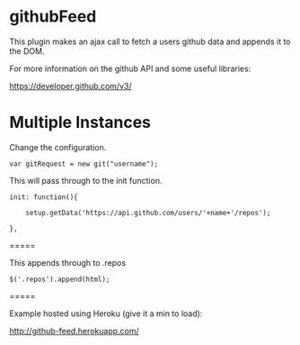 githubFeed
============

This plugin makes an ajax call to fetch a users github data and appends it to the DOM.

For more information on the github API and some useful libraries:

https://developer.github.com/v3/

Multiple Instances
=====

Change the configuration.

 	var gitRequest = new git("username");

This will pass through to the init function. 

	init: function(){

		setup.getData('https://api.github.com/users/'+name+'/repos');

	},

=====

This appends through to .repos

	$('.repos').append(html);

=====

Example hosted using Heroku (give it a min to load):

http://github-feed.herokuapp.com/
